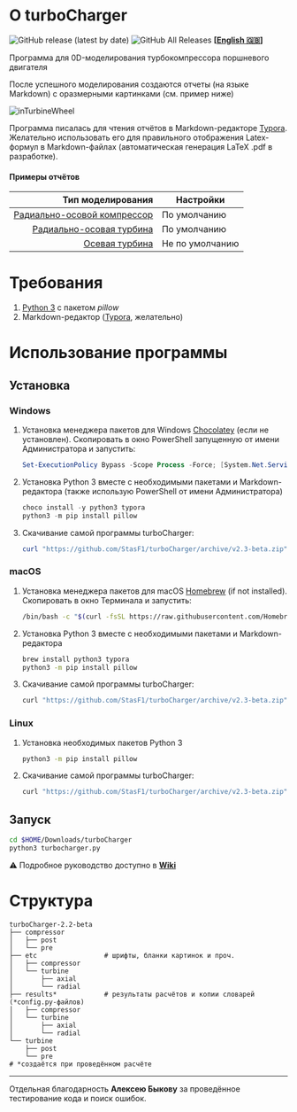 # О turboCharger
![GitHub release (latest by date)](https://img.shields.io/github/v/release/StasF1/turboCharger)
![GitHub All Releases](https://img.shields.io/github/downloads/StasF1/turboCharger/total)
**[[English 🇬🇧](https://github.com/StasF1/turboCharger/blob/master/README.md)]**

Программа для 0D-моделирования турбокомпрессора поршневого двигателя

После успешного моделирования создаются отчеты (на языке Markdown) с оразмерными картинками (см. пример ниже)

![inTurbineWheel](https://github.com/StasF1/turboCharger/wiki/images/inTurbineWheel.png)

Программа писалась для чтения отчётов в Markdown-редакторе
[Typora](https://typora.io). Желательно использовать его для правильного
отображения Latex-формул в Markdown-файлах (автоматическая генерация LaTeX .pdf
в разработке).

#### Примеры отчётов
| Тип моделирования | Настройки |
| -------: | -------- |
| [Радиально-осовой компрессор](https://github.com/StasF1/turboCharger/releases/download/v1-beta/compressorReport.pdf) | По умолчанию |
| [Радиально-осовая турбина](https://github.com/StasF1/turboCharger/releases/download/v1-beta/radialTurbineReport.pdf) | По умолчанию |
| [Осевая турбина](https://github.com/StasF1/turboCharger/releases/download/v1-beta/axialTurbineReport.pdf) | Не по умолчанию |


# Требования
1. [Python 3](https://www.python.org/downloads/) с пакетом _pillow_
1. Markdown-редактор ([Typora](https://typora.io/#download), желательно)


# Использование программы
## Установка
### Windows
1. Установка менеджера пакетов для Windows [Chocolatey](https://chocolatey.org/)
(если не установлен). Скопировать в окно PowerShell запущенную от имени
Администратора и запустить:
    ```PowerShell
    Set-ExecutionPolicy Bypass -Scope Process -Force; [System.Net.ServicePointManager]::SecurityProtocol = [System.Net.ServicePointManager]::SecurityProtocol -bor 3072; iex ((New-Object System.Net.WebClient).DownloadString('https://chocolatey.org/install.ps1'))
    ```
1. Установка Python 3 вместе с необходимыми пакетами и Markdown-редактора
(также использую PowerShell от имени Администратора)
    ```PowerShell
    choco install -y python3 typora
    python3 -m pip install pillow
    ```
1. Скачивание самой программы turboCharger:
    ```PowerShell
    curl "https://github.com/StasF1/turboCharger/archive/v2.3-beta.zip" -o $HOME/Downloads/turboCharger
    ```

### macOS
1. Установка менеджера пакетов для macOS [Homebrew](https://brew.sh/)
(if not installed). Скопировать в окно Терминала и запустить:
    ```bash
    /bin/bash -c "$(curl -fsSL https://raw.githubusercontent.com/Homebrew/install/master/install.sh)"
    ```
1. Установка Python 3 вместе с необходимыми пакетами и Markdown-редактора
    ```bash
    brew install python3 typora
    python3 -m pip install pillow
    ```
1. Скачивание самой программы turboCharger:
    ```bash
    curl "https://github.com/StasF1/turboCharger/archive/v2.3-beta.zip" -o $HOME/Downloads/turboCharger
    ```

### Linux
1. Установка необходимых пакетов Python 3
    ```bash
    python3 -m pip install pillow
    ```
1. Скачивание самой программы turboCharger:
    ```bash
    curl "https://github.com/StasF1/turboCharger/archive/v2.3-beta.zip" -o $HOME/Downloads/turboCharger
    ```

## Запуск
```bash
cd $HOME/Downloads/turboCharger
python3 turbocharger.py
```
⚠ Подробное руководство доступно в [**Wiki**](https://github.com/StasF1/turboCharger/wiki)


# Структура
```gitignore
turboCharger-2.2-beta
├── compressor
│   ├── post
│   └── pre
├── etc                 # шрифты, бланки картинок и проч.
│   ├── compressor
│   └── turbine
│       ├── axial
│       └── radial
├── results*            # результаты расчётов и копии словарей (*config.py-файлов)
│   ├── compressor
│   └── turbine
│       ├── axial
│       └── radial
└── turbine
    ├── post
    └── pre
# *создаётся при проведённом расчёте
```
---
Отдельная благодарность **Алексею Быкову** за проведённое тестирование кода и поиск ошибок.